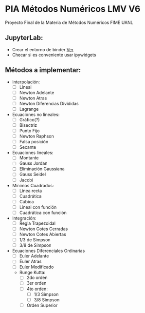 # PIA Métodos Numéricos LMV V6
Proyecto Final de la Materia de Métodos Numéricos FIME UANL

## JupyterLab:
* Crear el entorno de binder [Ver](https://github.com/jupyterlab/jupyterlab-demo)
* Checar si es conveniente usar ipywidgets

## Métodos a implementar:
* Interpolación:
    - [ ] Lineal
    - [ ] Newton Adelante
    - [ ] Newton Atras
    - [ ] Newton Diferencias Divididas
    - [ ] Lagrange
    
* Ecuaciones no lineales:
    - [ ] Gráfico(?)
    - [ ] Bisectriz
    - [ ] Punto Fijo
    - [ ] Newton Raphson
    - [ ] Falsa posición
    - [ ] Secante
    
* Ecuaciones lineales:
    - [ ] Montante
    - [ ] Gauss Jordan
    - [ ] Eliminación Gaussiana
    - [ ] Gauss Seidel
    - [ ] Jacobi
    
* Mínimos Cuadrados:
    - [ ] Línea recta
    - [ ] Cuadrática
    - [ ] Cúbica 
    - [ ] Lineal con función
    - [ ] Cuadrática con función

* Integración:
    - [ ] Regla Trapezoidal
    - [ ] Newton Cotes Cerradas
    - [ ] Newton Cotes Abiertas
    - [ ] 1/3 de Simpson
    - [ ] 3/8 de Simpson

* Ecuaciones Diferenciales Ordinarias
    - [ ] Euler Adelante
    - [ ] Euler Atras
    - [ ] Euler Modificado
    * Runge Kutta:
        - [ ] 2do orden
        - [ ] 3er orden
        - [ ] 4to orden:
            - [ ] 1/3 Simpson
            - [ ] 3/8 Simpson
        - [ ] Orden Superior
